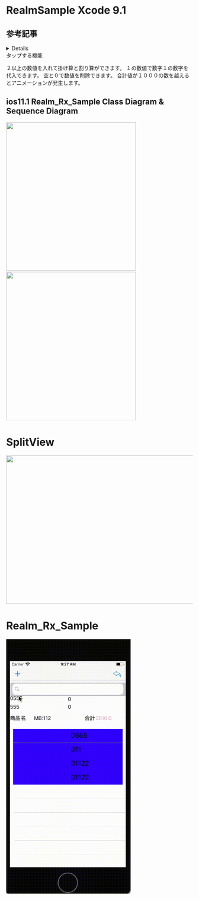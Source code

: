 # RealmSample Xcode 9.1


## 参考記事
<details>
http://qiita.com/daisukenagata/items/46bde08c8d5b384157b1
http://qiita.com/daisukenagata/items/b4ae43700bec50a7bdd3
http://qiita.com/daisukenagata/items/bfbbbad90d2cfcf06464
http://qiita.com/daisukenagata/items/7175b11a16de7d19dddb
http://qiita.com/daisukenagata/items/361925cff942359c5af3
http://qiita.com/daisukenagata/items/f4cf06457b17053dbd7f
</details>
タップする機能


２以上の数値を入れて掛け算と割り算ができます。
１の数値で数字１の数字を代入できます。
空と０で数値を削除できます。
合計値が１０００の数を越えるとアニメーションが発生します。

## ios11.1 Realm_Rx_Sample Class Diagram & Sequence Diagram
<img src="https://github.com/daisukenagata/RealmSample/blob/master/RealmSample/design/ClassDesin.png?raw=true" width="350px" height="400px"><img src="https://github.com/daisukenagata/RealmSample/blob/master/RealmSample/design/Sequence%20Diagram.png" width="350px" height="400px">


# SplitView

<img src="https://github.com/daisukenagata/Realm_Rx_Sample/blob/master/Split.png?raw=true" width="600px" height="400px">


# Realm_Rx_Sample

![](https://github.com/daisukenagata/RealmSample/blob/master/Movie.gif?raw=true)
